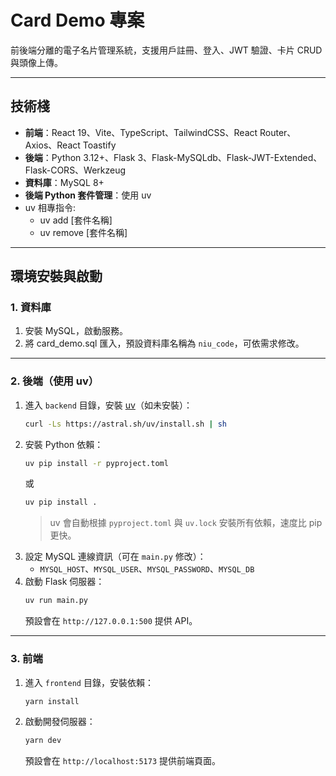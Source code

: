 # Card Demo 專案

前後端分離的電子名片管理系統，支援用戶註冊、登入、JWT 驗證、卡片 CRUD 與頭像上傳。

---

## 技術棧

- **前端**：React 19、Vite、TypeScript、TailwindCSS、React Router、Axios、React Toastify
- **後端**：Python 3.12+、Flask 3、Flask-MySQLdb、Flask-JWT-Extended、Flask-CORS、Werkzeug
- **資料庫**：MySQL 8+
- **後端 Python 套件管理**：使用 uv
- uv 相專指令:
  - uv add [套件名稱]
  - uv remove [套件名稱]

---

## 環境安裝與啟動

### 1. 資料庫

1. 安裝 MySQL，啟動服務。
2. 將 card_demo.sql 匯入，預設資料庫名稱為 `niu_code`，可依需求修改。

---

### 2. 後端（使用 uv）

1. 進入 `backend` 目錄，安裝 [uv](https://docs.astral.sh/uv/guides/install-python/)（如未安裝）：
   ```bash
   curl -Ls https://astral.sh/uv/install.sh | sh
   ```
2. 安裝 Python 依賴：
   ```bash
   uv pip install -r pyproject.toml
   ```
   或
   ```bash
   uv pip install .
   ```
   > uv 會自動根據 `pyproject.toml` 與 `uv.lock` 安裝所有依賴，速度比 pip 更快。
3. 設定 MySQL 連線資訊（可在 `main.py` 修改）：
   - `MYSQL_HOST`、`MYSQL_USER`、`MYSQL_PASSWORD`、`MYSQL_DB`
4. 啟動 Flask 伺服器：
   ```bash
   uv run main.py
   ```
   預設會在 `http://127.0.0.1:500` 提供 API。

---

### 3. 前端

1. 進入 `frontend` 目錄，安裝依賴：
   ```bash
   yarn install
   ```
2. 啟動開發伺服器：
   ```bash
   yarn dev
   ```
   預設會在 `http://localhost:5173` 提供前端頁面。

